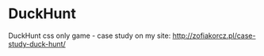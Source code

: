 DuckHunt
========

DuckHunt css only game - case study on my site: http://zofiakorcz.pl/case-study-duck-hunt/